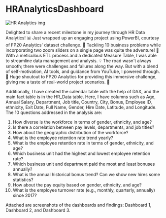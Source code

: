 # HRAnalyticsDashboard
![HR Analytics img](https://img.freepik.com/free-vector/recruit-agent-analyzing-candidates_74855-4565.jpg?size=626&ext=jpg&uid=R53848215&ga=GA1.1.1766836095.1705604362&semt=ais_user)<br>

Delighted to share a recent milestone in my journey through HR Data Analytics! 📊 Just wrapped up an engaging project using PowerBI, courtesy of FP20 Analytics' dataset challenge. 🚀 Tackling 10 business problems while incorporating two zoom sliders on a single page was quite the adventure! 🎯 With a meticulous ETL process and a dedicated Measure Table, I was able to streamline data management and analysis. 💡 The road wasn't always smooth; there were challenges and failures along the way. But with a blend of self-motivation, AI tools, and guidance from YouTube, I powered through. 🌟 Huge shoutout to FP20 Analytics for providing this immersive challenge, giving me a taste of real-world project scenarios. 🙏

Additionally, I have created the calendar table with the help of DAX, and the main fact table is in the HR_Data table. Here, I have columns such as Age, Annual Salary, Department, Job title, Country, City, Bonus, Employee ID, ethnicity, Exit Date, Full Name, Gender, Hire Date, Latitude, and Longitude. The 10 questions addressed in the analysis are:

1. How diverse is the workforce in terms of gender, ethnicity, and age?
2. Is there a correlation between pay levels, departments, and job titles?
3. How about the geographic distribution of the workforce?
4. What is the employee retention rate trend yearly?
5. What is the employee retention rate in terms of gender, ethnicity, and age?
6. Which business unit had the highest and lowest employee retention rate?
7. Which business unit and department paid the most and least bonuses annually?
8. What is the annual historical bonus trend? Can we show new hires some statistics?
9. How about the pay equity based on gender, ethnicity, and age?
10. What is the employee turnover rate (e.g., monthly, quarterly, annually) since 2017?

Attached are screenshots of the dashboards and findings: Dashboard 1, Dashboard 2, and Dashboard 3.

